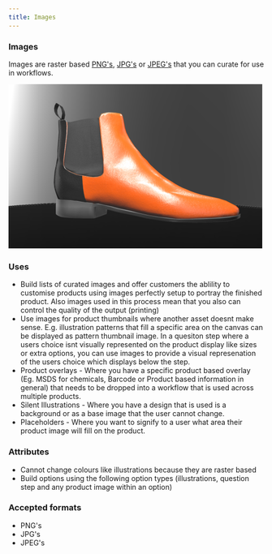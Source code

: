 ```yaml
---
title: Images
---
```


### Images

Images are raster based [PNG's](https://en.wikipedia.org/wiki/PNG), [JPG's](https://en.wikipedia.org/wiki/JPEG) or [JPEG's](https://en.wikipedia.org/wiki/JPEG) that you can curate for use in workflows.

![](thumbnail.png)

### Uses 
- Build lists of curated images and offer customers the ablility to customise products using images perfectly setup to portray the finished product. Also images used in this process mean that you also can control the quality of the output (printing)
- Use images for product thumbnails where another asset doesnt make sense. E.g. illustration patterns that fill a specific area on the canvas can be displayed as pattern thumbnail image. In a quesiton step where a users choice isnt visually represented on the product display like sizes or extra options, you can use images to provide a visual represenation of the users choice which displays below the step. 
- Product overlays - Where you have a specific product based overlay (Eg. MSDS for chemicals, Barcode or Product based information in general) that needs to be dropped into a workflow that is used across multiple products.
- Silent Illustrations - Where you have a design that is used is a background or as a base image that the user cannot change. 
- Placeholders - Where you want to signify to a user what area their product image will fill on the product. 

### Attributes
- Cannot change colours like illustrations because they are raster based
- Build options using the following option types (illustrations, question step and any product image within an option) 

### Accepted formats 
- PNG's 
- JPG's
- JPEG's 

